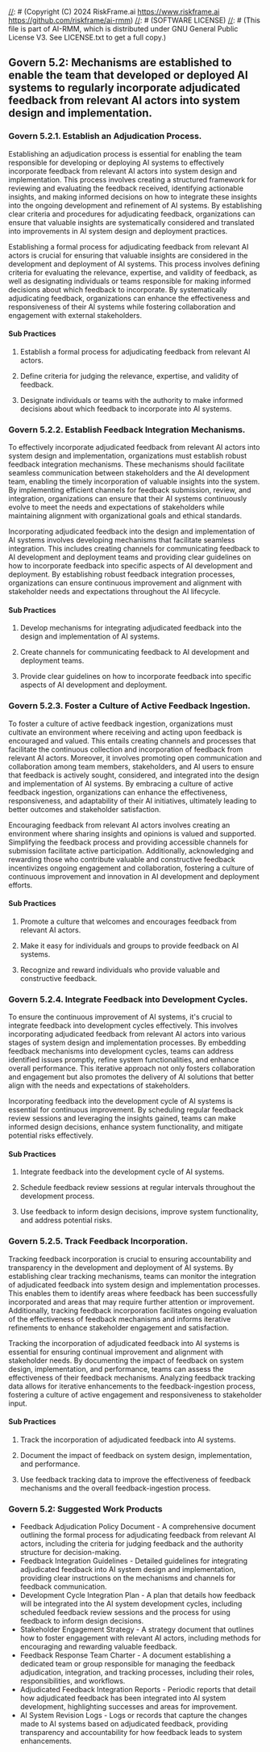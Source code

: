 [//]: # (COPYRIGHT)
[//]: # (RiskFrame.ai - AI Risk Management and Resilience Framework)
[//]: # (Copyright (C) 2024 RiskFrame.ai https://www.riskframe.ai https://github.com/riskframe/ai-rmm)
[//]: # (SOFTWARE LICENSE)
[//]: # (This file is part of AI-RMM, which is distributed under GNU General Public License V3. See LICENSE.txt to get a full copy.)
    
## Govern 5.2: Mechanisms are established to enable the team that developed or deployed AI systems to regularly incorporate adjudicated feedback from relevant AI actors into system design and implementation.

### Govern 5.2.1. Establish an Adjudication Process.

Establishing an adjudication process is essential for enabling the team responsible for developing or deploying AI systems to effectively incorporate feedback from relevant AI actors into system design and implementation. This process involves creating a structured framework for reviewing and evaluating the feedback received, identifying actionable insights, and making informed decisions on how to integrate these insights into the ongoing development and refinement of AI systems. By establishing clear criteria and procedures for adjudicating feedback, organizations can ensure that valuable insights are systematically considered and translated into improvements in AI system design and deployment practices.

Establishing a formal process for adjudicating feedback from relevant AI actors is crucial for ensuring that valuable insights are considered in the development and deployment of AI systems. This process involves defining criteria for evaluating the relevance, expertise, and validity of feedback, as well as designating individuals or teams responsible for making informed decisions about which feedback to incorporate. By systematically adjudicating feedback, organizations can enhance the effectiveness and responsiveness of their AI systems while fostering collaboration and engagement with external stakeholders.

#### Sub Practices

1. Establish a formal process for adjudicating feedback from relevant AI actors.

2. Define criteria for judging the relevance, expertise, and validity of feedback.

3. Designate individuals or teams with the authority to make informed decisions about which feedback to incorporate into AI systems.

### Govern 5.2.2. Establish Feedback Integration Mechanisms.

To effectively incorporate adjudicated feedback from relevant AI actors into system design and implementation, organizations must establish robust feedback integration mechanisms. These mechanisms should facilitate seamless communication between stakeholders and the AI development team, enabling the timely incorporation of valuable insights into the system. By implementing efficient channels for feedback submission, review, and integration, organizations can ensure that their AI systems continuously evolve to meet the needs and expectations of stakeholders while maintaining alignment with organizational goals and ethical standards.

Incorporating adjudicated feedback into the design and implementation of AI systems involves developing mechanisms that facilitate seamless integration. This includes creating channels for communicating feedback to AI development and deployment teams and providing clear guidelines on how to incorporate feedback into specific aspects of AI development and deployment. By establishing robust feedback integration processes, organizations can ensure continuous improvement and alignment with stakeholder needs and expectations throughout the AI lifecycle.

#### Sub Practices

1. Develop mechanisms for integrating adjudicated feedback into the design and implementation of AI systems.

2. Create channels for communicating feedback to AI development and deployment teams.

3. Provide clear guidelines on how to incorporate feedback into specific aspects of AI development and deployment.

### Govern 5.2.3. Foster a Culture of Active Feedback Ingestion.

To foster a culture of active feedback ingestion, organizations must cultivate an environment where receiving and acting upon feedback is encouraged and valued. This entails creating channels and processes that facilitate the continuous collection and incorporation of feedback from relevant AI actors. Moreover, it involves promoting open communication and collaboration among team members, stakeholders, and AI users to ensure that feedback is actively sought, considered, and integrated into the design and implementation of AI systems. By embracing a culture of active feedback ingestion, organizations can enhance the effectiveness, responsiveness, and adaptability of their AI initiatives, ultimately leading to better outcomes and stakeholder satisfaction.

Encouraging feedback from relevant AI actors involves creating an environment where sharing insights and opinions is valued and supported. Simplifying the feedback process and providing accessible channels for submission facilitate active participation. Additionally, acknowledging and rewarding those who contribute valuable and constructive feedback incentivizes ongoing engagement and collaboration, fostering a culture of continuous improvement and innovation in AI development and deployment efforts.

#### Sub Practices

1. Promote a culture that welcomes and encourages feedback from relevant AI actors.

2. Make it easy for individuals and groups to provide feedback on AI systems.

3. Recognize and reward individuals who provide valuable and constructive feedback.

### Govern 5.2.4. Integrate Feedback into Development Cycles.

To ensure the continuous improvement of AI systems, it's crucial to integrate feedback into development cycles effectively. This involves incorporating adjudicated feedback from relevant AI actors into various stages of system design and implementation processes. By embedding feedback mechanisms into development cycles, teams can address identified issues promptly, refine system functionalities, and enhance overall performance. This iterative approach not only fosters collaboration and engagement but also promotes the delivery of AI solutions that better align with the needs and expectations of stakeholders.

Incorporating feedback into the development cycle of AI systems is essential for continuous improvement. By scheduling regular feedback review sessions and leveraging the insights gained, teams can make informed design decisions, enhance system functionality, and mitigate potential risks effectively.

#### Sub Practices

1. Integrate feedback into the development cycle of AI systems.

2. Schedule feedback review sessions at regular intervals throughout the development process.

3. Use feedback to inform design decisions, improve system functionality, and address potential risks.

### Govern 5.2.5. Track Feedback Incorporation.

Tracking feedback incorporation is crucial to ensuring accountability and transparency in the development and deployment of AI systems. By establishing clear tracking mechanisms, teams can monitor the integration of adjudicated feedback into system design and implementation processes. This enables them to identify areas where feedback has been successfully incorporated and areas that may require further attention or improvement. Additionally, tracking feedback incorporation facilitates ongoing evaluation of the effectiveness of feedback mechanisms and informs iterative refinements to enhance stakeholder engagement and satisfaction.

Tracking the incorporation of adjudicated feedback into AI systems is essential for ensuring continual improvement and alignment with stakeholder needs. By documenting the impact of feedback on system design, implementation, and performance, teams can assess the effectiveness of their feedback mechanisms. Analyzing feedback tracking data allows for iterative enhancements to the feedback-ingestion process, fostering a culture of active engagement and responsiveness to stakeholder input.

#### Sub Practices

1. Track the incorporation of adjudicated feedback into AI systems.

2. Document the impact of feedback on system design, implementation, and performance.

3. Use feedback tracking data to improve the effectiveness of feedback mechanisms and the overall feedback-ingestion process.

### Govern 5.2: Suggested Work Products

* Feedback Adjudication Policy Document - A comprehensive document outlining the formal process for adjudicating feedback from relevant AI actors, including the criteria for judging feedback and the authority structure for decision-making.
* Feedback Integration Guidelines - Detailed guidelines for integrating adjudicated feedback into AI system design and implementation, providing clear instructions on the mechanisms and channels for feedback communication.
* Development Cycle Integration Plan - A plan that details how feedback will be integrated into the AI system development cycles, including scheduled feedback review sessions and the process for using feedback to inform design decisions.
* Stakeholder Engagement Strategy - A strategy document that outlines how to foster engagement with relevant AI actors, including methods for encouraging and rewarding valuable feedback.
* Feedback Response Team Charter - A document establishing a dedicated team or group responsible for managing the feedback adjudication, integration, and tracking processes, including their roles, responsibilities, and workflows.
* Adjudicated Feedback Integration Reports - Periodic reports that detail how adjudicated feedback has been integrated into AI system development, highlighting successes and areas for improvement.
* AI System Revision Logs - Logs or records that capture the changes made to AI systems based on adjudicated feedback, providing transparency and accountability for how feedback leads to system enhancements.
